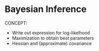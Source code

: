 # Bayesian Inference

CONCEPT:

- Write out expression for log-likelhood
- Maximization to obtain best parameters
- Hessian and (approximate) covariance
